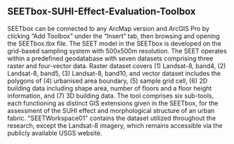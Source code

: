 ## SEETbox-SUHI-Effect-Evaluation-Toolbox

SEETbox can be connected to any ArcMap version and ArcGIS Pro by clicking “Add Toolbox” under the “Insert” tab, then browsing and opening the SEETbox.tbx file. The SEET model in the SEETbox is developed on the grid-based sampling system with 500x500m resolution. The SEET operates within a predefined geodatabase with seven datasets comprising three raster and four-vector data. Raster dataset covers (1) Landsat-8, band4, (2) Landsat-8, band5, (3) Landsat-8, band10, and vector dataset includes the polygons of (4) urbanised area boundary, (5) sample grid cell, (6) 2D building data including shape area, number of floors and a floor height information, and (7) 3D building data. The tool comprises six sub-tools, each functioning as distinct GIS extensions given in the SEETbox, for the assessment of the SUHI effect and morphological structure of an urban fabric. "SEETWorkspace01" contains the dataset utilized throughout the research, except the Landsat-8 imagery, which remains accessible via the publicly available USGS website.
